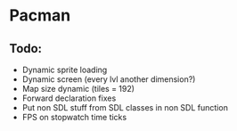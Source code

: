 # Pacman

## Todo:
- Dynamic sprite loading
- Dynamic screen (every lvl another dimension?)
- Map size dynamic (tiles = 192)
- Forward declaration fixes
- Put non SDL stuff from SDL classes in non SDL function
- FPS on stopwatch time ticks